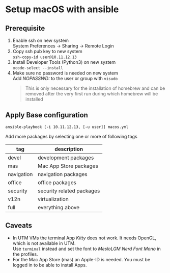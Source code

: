 # Setup macOS with ansible

## Prerequisite

1. Enable ssh on new system  
   System Preferences -> Sharing -> Remote Login
2. Copy ssh pub key to new system  
   ``ssh-copy-id user@10.11.12.13``
3. Install Developer Tools (Python3) on new system  
   ``xcode-select --install``
4. Make sure no password is needed on new system  
   Add _NOPASSWD:_ to the user or group with ``visudo``  
   > This is only necessary for the installation of homebrew 
   > and can be removed after the very first run during which
   > homebrew will be installed

## Apply Base configuration

```
ansible-playbook [-i 10.11.12.13, [-u user]] macos.yml
```
Add more packages by selecting one or more of following tags

| tag        | description               |
|------------|---------------------------|
| devel      | development packages      |
| mas        | Mac App Store packages    |
| navigation | navigation packages       |
| office     | office packages           |
| security   | security related packages |
| v12n       | virtualization            |
| full       | everything above          |

## Caveats

- In UTM VMs the terminal App _Kitty_ does not work. It needs OpenGL, which is not available in UTM.  
  Use ``terminal`` instead and set the font to _MesloLGM Nerd Font Mono_ in the profiles.
- For the Mac App Store (mas) an Apple-ID is needed. You must be logged in to be able to install Apps.
